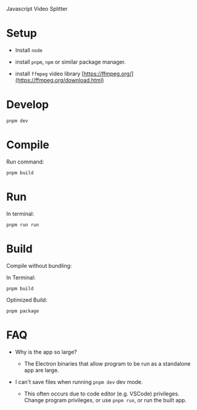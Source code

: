 Javascript Video Splitter

# Setup

* Install `node`

* install `pnpm`, `npm` or similar package manager.

* install `ffmpeg` video library
[https://ffmpeg.org/](https://ffmpeg.org/download.html)

# Develop

`pnpm dev`

# Compile

Run command:

`pnpm build`

# Run

In terminal:

`pnpm run run`


# Build

Compile without bundling:

In Terminal:

`pnpm build`

Optimized Build:

`pnpm package`

# FAQ

* Why is the app so large?
	- The Electron binaries that allow program to be run as a standalone app are large.

* I can't save files when running `pnpm dev` dev mode.
	- This often occurs due to code editor (e.g. VSCode) privileges. Change program privileges, or use `pnpm run`, or run the built app.
